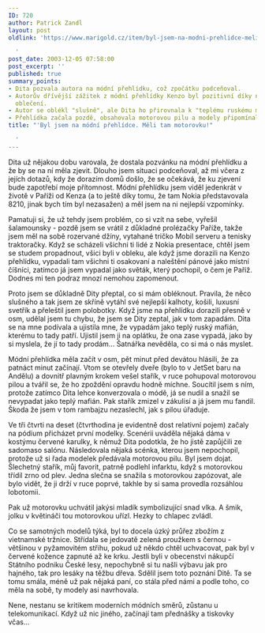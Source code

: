 ```yaml
---
ID: 720
author: Patrick Zandl
layout: post
oldlink: 'https://www.marigold.cz/item/byl-jsem-na-modni-prehlidce-meli-tam-motorovku

  '
post_date: 2003-12-05 07:58:00
post_excerpt: ''
published: true
summary_points:
- Dita pozvala autora na módní přehlídku, což zpočátku podceňoval.
- Autorův dřívější zážitek z módní přehlídky Kenzo byl pozitivní díky neformálnímu
  oblečení.
- Autor se oblékl "slušně", ale Dita ho přirovnala k "teplému ruskému mafiánovi".
- Přehlídka začala pozdě, obsahovala motorovou pilu a modely připomínaly zboží z tržnice.
title: "'Byl jsem na módní přehlídce. Měli tam motorovku!"

  '
---
```


<p>
Dita už nějakou dobu varovala, že dostala pozvánku na módní přehlídku a že by se na ní měla zjevit. Dlouho jsem situaci podceňoval, až mi včera z jejích dotazů, kdy že dorazím domů došlo, že se očekává, že ku zjevení bude zapotřebí moje přítomnost. Módní přehlídku jsem viděl jedenkrát v životě v Paříži od Kenza (a to ještě díky tomu, že tam Nokia představovala 8210, jinak bych tím byl nezasažen) a měl jsem na ni nejlepší vzpomínky. </p>

<p>
Pamatuji si, že už tehdy jsem problém, co si vzít na sebe, vyřešil šalamounsky - pozdě jsem se vrátil z důkladné prolézačky Paříže, takže jsem měl na sobě rozervané džíny, vytahané tričko Mobil serveru a tenisky traktoračky. Když se scházeli všichni ti lidé z Nokia presentace, chtěl jsem se studem propadnout, všici byli v obleku, ale když jsme dorazili na Kenzo přehlídku, vypadali tam všichni ti osakovaní a naleštění pánové jako místní číšníci, zatímco já jsem vypadal jako světák, který pochopil, o čem je Paříž. Dodnes mi ten podraz mnozí nemohou zapomenout. </p>

<p>
Proto jsem se důkladně Dity přeptal, co si mám obléknout. Pravila, že něco slušného a tak jsem ze skříně vytáhl své nejlepší kalhoty, košili, luxusní svetřík a přeleštil jsem polobotky. Když jsme na přehlídku dorazili přesně v osm, udělal jsem tu chybu, že jsem se Dity zeptal, jak v tom zapadám. Dita se na mne podívala a ujistila mne, že vypadám jako teplý ruský mafián, kterému to tady patří. Ujistil jsem ji na oplátku, že ona zase vypadá, jako by si myslela, že jí to tady prodám... Šatnářka nevěděla, co si má o nás myslet. </p>

<p>
Módní přehlídka měla začít v osm, pět minut před devátou hlásili, že za patnáct minut začínají. Vtom se otevřely dveře (bylo to v JetSet baru na Andělu) a dovnitř plavným krokem vešel stařík, v ruce pohupoval motorovou pilou a tvářil se, že ho zpoždění opravdu hodně míchne. Soucítil jsem s ním, protože zatímco Dita lehce konverzovala o módě, já se nudil a snažil se nevypadat jako teplý mafián. Pak stařík zmizel v zákulisí a já jsem mu fandil. Škoda že jsem v tom rambajzu nezaslechl, jak s pilou úřaduje. </p>

<p>
Ve tři čtvrti na deset (čtvrthodina je evidentně dost relativní pojem) začaly na pódium přicházet první modelky. Scenérii uváděla nějaká dáma v kostýmu červené karulky, k němuž Dita podotkla, že ho jistě zapůjčili ze sadomaso salónu. Následovala nějaká scénka, kterou jsem nepochopil, protože už si řada modelek předávala motorovou pilu. Byl jsem dojat. Šlechetný stařík, můj favorit, patrně podlehl infarktu, když s motorovkou třídil zrno od plev. Jedna slečna se snažila s motorovkou zapózovat, ale bylo vidět, že ji drží v ruce poprvé, takhle by si sama provedla rozsáhlou lobotomii. </p>

<p>
Pak už motorovku uchvátil jakýsi mladík symbolizující snad vlka. A šmik, jolku v květináči tou motorovkou uřízl. Hezky to chlapec zvládl. </p>

<p>
Co se samotných modelů týká, byl to docela úzký průřez zbožím z vietnamské tržnice. Střídala se jedovatě zelená proužkem s černou - většinou v pyžamovitém střihu, pokud už někdo chtěl uchvacovat, pak byl v červené kožence zapnuté až ke krku.&#160;Jestli byli v obecenstvi nákupčí Státního podniku České lesy, nepochybně si tu našli výbavu jak pro hajného, tak pro lesáky na těžbu dřeva. Sdělil jsem toto poznání Ditě. Ta se tomu smála, méně už pak nějaká paní, co stála před námi a podle toho, co měla na sobě, ty modely asi navrhovala. </p>

<p>
Nene, nestanu se kritikem moderních módních směrů, zůstanu u telekomunikací. Když už nic jiného, začínají tam přednášky a tiskovky včas...</p>